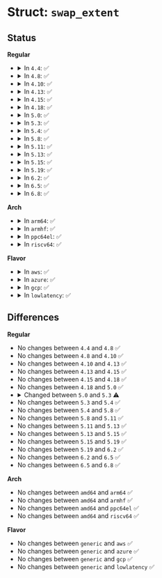 # Struct: <code>swap_extent</code>

## Status
<b>Regular</b>
<ul>
<li>
<details>
<summary>In <code>4.4</code>: ✅</summary>

```c
struct swap_extent {
    struct list_head list;
    long unsigned int start_page;
    long unsigned int nr_pages;
    sector_t start_block;
};
```
</details>
</li>
<li>
<details>
<summary>In <code>4.8</code>: ✅</summary>

```c
struct swap_extent {
    struct list_head list;
    long unsigned int start_page;
    long unsigned int nr_pages;
    sector_t start_block;
};
```
</details>
</li>
<li>
<details>
<summary>In <code>4.10</code>: ✅</summary>

```c
struct swap_extent {
    struct list_head list;
    long unsigned int start_page;
    long unsigned int nr_pages;
    sector_t start_block;
};
```
</details>
</li>
<li>
<details>
<summary>In <code>4.13</code>: ✅</summary>

```c
struct swap_extent {
    struct list_head list;
    long unsigned int start_page;
    long unsigned int nr_pages;
    sector_t start_block;
};
```
</details>
</li>
<li>
<details>
<summary>In <code>4.15</code>: ✅</summary>

```c
struct swap_extent {
    struct list_head list;
    long unsigned int start_page;
    long unsigned int nr_pages;
    sector_t start_block;
};
```
</details>
</li>
<li>
<details>
<summary>In <code>4.18</code>: ✅</summary>

```c
struct swap_extent {
    struct list_head list;
    long unsigned int start_page;
    long unsigned int nr_pages;
    sector_t start_block;
};
```
</details>
</li>
<li>
<details>
<summary>In <code>5.0</code>: ✅</summary>

```c
struct swap_extent {
    struct list_head list;
    long unsigned int start_page;
    long unsigned int nr_pages;
    sector_t start_block;
};
```
</details>
</li>
<li>
<details>
<summary>In <code>5.3</code>: ✅</summary>

```c
struct swap_extent {
    struct rb_node rb_node;
    long unsigned int start_page;
    long unsigned int nr_pages;
    sector_t start_block;
};
```
</details>
</li>
<li>
<details>
<summary>In <code>5.4</code>: ✅</summary>

```c
struct swap_extent {
    struct rb_node rb_node;
    long unsigned int start_page;
    long unsigned int nr_pages;
    sector_t start_block;
};
```
</details>
</li>
<li>
<details>
<summary>In <code>5.8</code>: ✅</summary>

```c
struct swap_extent {
    struct rb_node rb_node;
    long unsigned int start_page;
    long unsigned int nr_pages;
    sector_t start_block;
};
```
</details>
</li>
<li>
<details>
<summary>In <code>5.11</code>: ✅</summary>

```c
struct swap_extent {
    struct rb_node rb_node;
    long unsigned int start_page;
    long unsigned int nr_pages;
    sector_t start_block;
};
```
</details>
</li>
<li>
<details>
<summary>In <code>5.13</code>: ✅</summary>

```c
struct swap_extent {
    struct rb_node rb_node;
    long unsigned int start_page;
    long unsigned int nr_pages;
    sector_t start_block;
};
```
</details>
</li>
<li>
<details>
<summary>In <code>5.15</code>: ✅</summary>

```c
struct swap_extent {
    struct rb_node rb_node;
    long unsigned int start_page;
    long unsigned int nr_pages;
    sector_t start_block;
};
```
</details>
</li>
<li>
<details>
<summary>In <code>5.19</code>: ✅</summary>

```c
struct swap_extent {
    struct rb_node rb_node;
    long unsigned int start_page;
    long unsigned int nr_pages;
    sector_t start_block;
};
```
</details>
</li>
<li>
<details>
<summary>In <code>6.2</code>: ✅</summary>

```c
struct swap_extent {
    struct rb_node rb_node;
    long unsigned int start_page;
    long unsigned int nr_pages;
    sector_t start_block;
};
```
</details>
</li>
<li>
<details>
<summary>In <code>6.5</code>: ✅</summary>

```c
struct swap_extent {
    struct rb_node rb_node;
    long unsigned int start_page;
    long unsigned int nr_pages;
    sector_t start_block;
};
```
</details>
</li>
<li>
<details>
<summary>In <code>6.8</code>: ✅</summary>

```c
struct swap_extent {
    struct rb_node rb_node;
    long unsigned int start_page;
    long unsigned int nr_pages;
    sector_t start_block;
};
```
</details>
</li>
</ul>
<b>Arch</b>
<ul>
<li>
<details>
<summary>In <code>arm64</code>: ✅</summary>

```c
struct swap_extent {
    struct rb_node rb_node;
    long unsigned int start_page;
    long unsigned int nr_pages;
    sector_t start_block;
};
```
</details>
</li>
<li>
<details>
<summary>In <code>armhf</code>: ✅</summary>

```c
struct swap_extent {
    struct rb_node rb_node;
    long unsigned int start_page;
    long unsigned int nr_pages;
    sector_t start_block;
};
```
</details>
</li>
<li>
<details>
<summary>In <code>ppc64el</code>: ✅</summary>

```c
struct swap_extent {
    struct rb_node rb_node;
    long unsigned int start_page;
    long unsigned int nr_pages;
    sector_t start_block;
};
```
</details>
</li>
<li>
<details>
<summary>In <code>riscv64</code>: ✅</summary>

```c
struct swap_extent {
    struct rb_node rb_node;
    long unsigned int start_page;
    long unsigned int nr_pages;
    sector_t start_block;
};
```
</details>
</li>
</ul>
<b>Flavor</b>
<ul>
<li>
<details>
<summary>In <code>aws</code>: ✅</summary>

```c
struct swap_extent {
    struct rb_node rb_node;
    long unsigned int start_page;
    long unsigned int nr_pages;
    sector_t start_block;
};
```
</details>
</li>
<li>
<details>
<summary>In <code>azure</code>: ✅</summary>

```c
struct swap_extent {
    struct rb_node rb_node;
    long unsigned int start_page;
    long unsigned int nr_pages;
    sector_t start_block;
};
```
</details>
</li>
<li>
<details>
<summary>In <code>gcp</code>: ✅</summary>

```c
struct swap_extent {
    struct rb_node rb_node;
    long unsigned int start_page;
    long unsigned int nr_pages;
    sector_t start_block;
};
```
</details>
</li>
<li>
<details>
<summary>In <code>lowlatency</code>: ✅</summary>

```c
struct swap_extent {
    struct rb_node rb_node;
    long unsigned int start_page;
    long unsigned int nr_pages;
    sector_t start_block;
};
```
</details>
</li>
</ul>

## Differences
<b>Regular</b>
<ul>
<li>
No changes between <code>4.4</code> and <code>4.8</code> ✅
</li>
<li>
No changes between <code>4.8</code> and <code>4.10</code> ✅
</li>
<li>
No changes between <code>4.10</code> and <code>4.13</code> ✅
</li>
<li>
No changes between <code>4.13</code> and <code>4.15</code> ✅
</li>
<li>
No changes between <code>4.15</code> and <code>4.18</code> ✅
</li>
<li>
No changes between <code>4.18</code> and <code>5.0</code> ✅
</li>
<li>
<details>
<summary>Changed between <code>5.0</code> and <code>5.3</code> ⚠️</summary>
<ul>
<li>
<b>Field added. </b>
<code>struct rb_node rb_node</code>
</li>
<li>
<b>Field removed. </b>
<code>struct list_head list</code>
</li>
</ul>
</details>
</li>
<li>
No changes between <code>5.3</code> and <code>5.4</code> ✅
</li>
<li>
No changes between <code>5.4</code> and <code>5.8</code> ✅
</li>
<li>
No changes between <code>5.8</code> and <code>5.11</code> ✅
</li>
<li>
No changes between <code>5.11</code> and <code>5.13</code> ✅
</li>
<li>
No changes between <code>5.13</code> and <code>5.15</code> ✅
</li>
<li>
No changes between <code>5.15</code> and <code>5.19</code> ✅
</li>
<li>
No changes between <code>5.19</code> and <code>6.2</code> ✅
</li>
<li>
No changes between <code>6.2</code> and <code>6.5</code> ✅
</li>
<li>
No changes between <code>6.5</code> and <code>6.8</code> ✅
</li>
</ul>
<b>Arch</b>
<ul>
<li>
No changes between <code>amd64</code> and <code>arm64</code> ✅
</li>
<li>
No changes between <code>amd64</code> and <code>armhf</code> ✅
</li>
<li>
No changes between <code>amd64</code> and <code>ppc64el</code> ✅
</li>
<li>
No changes between <code>amd64</code> and <code>riscv64</code> ✅
</li>
</ul>
<b>Flavor</b>
<ul>
<li>
No changes between <code>generic</code> and <code>aws</code> ✅
</li>
<li>
No changes between <code>generic</code> and <code>azure</code> ✅
</li>
<li>
No changes between <code>generic</code> and <code>gcp</code> ✅
</li>
<li>
No changes between <code>generic</code> and <code>lowlatency</code> ✅
</li>
</ul>
